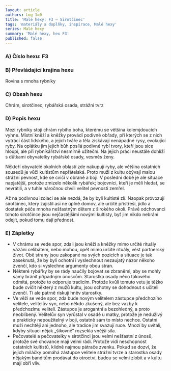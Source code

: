```yaml
---
layout: article
authors: Log 1=0
title: 'Malé hexy: F3 – Sirotčinec'
tags: 'materiály a doplňky, inspirace, Malé hexy'
series: Malé hexy
summary: 'Malé hexy, hex F3'
published: false
---
```


### A) Číslo hexu: F3

### B) Převládající krajina hexu

Rovina s mnoha rybníky

### C) Obsah hexu

Chrám, sirotčinec, rybářská osada, strážní tvrz

### D) Popis hexu

Mezi rybníky stojí chrám rybího boha, kterému se většina kolemjdoucích vyhne. Místní kněží a kněžky provádí podivné obřady, při kterých se z nich vytrácí část lidského, a jejich tváře a těla získávají nenápadné rysy, evokující ryby. Na oplátku jim jejich bůh posílá podivné rybí tvory, kteří jsou sice hloupí, ale při rybníkářství nesmírně užiteční. Na jejich práci neustále dohlíží s důtkami obyvatelky rybářské osady, vesměs ženy.

Někteří obyvatelé okolních oblastí zde nakupují ryby, ale většina ostatních sousedů je vůči kultistům nepřátelská. Proto muži z kultu obývají malou strážní pevnost, kde se cvičí v obraně a boji. V poslední době je ale situace napjatější, protože zmizelo několik rybářek; bojovníci, kteří je měli hledat, se nevrátili, a v tuhle náročnou chvíli velitel pevnosti zemřel.

Až na podivnou izolaci se ale nezdá, že by byli kultisté zlí. Naopak provozují sirotčinec, který zajistil asi ne úplně domov, ale určitě přístřeší, jídlo a dostatek péče mnoha nešťastným dětem z širokého okolí. Právě odchovanci tohoto sirotčince jsou nejčastějšími novými kultisty, byť jim nikdo nebrání odejít, pokud tomu dají přednost.

### E) Zápletky

- V chrámu se vede spor, zdali jsou kněží a kněžky mimo určité rituály vázáni celibátem, nebo mohou, opět mimo určité rituály, vést partnerský život. Obě strany jsou zakopané na svých pozicích a situace je tak zaseknutá, že by byli ochotní i vyslechnout nezaujatý názor někoho zvenčí, kdo si vyslechne argumenty obou stran.
- Některé rybářky by se rády naučily bojovat se zbraněmi, aby se mohly samy bránit případným únoscům. Starostka osady něco takového odmítá, protože to odporuje tradicím. Protože kvůli tomuto vetu je těžko bude cvičit některý z mužů kultu, jsou ochotny se dohodnout s učiteli zvenčí. Ti ale patrně riskují hněv starostky.
- Ve věži se vede spor, zda bude novým velitelem zástupce předchozího velitele, velitelův syn, nebo někdo zkušený, ale bez vazby k předchozímu veliteli. Zástupce je arogantní a bezohledný, a proto neoblíbený. Velitelův syn vyrůstal v osadě u matky, protože je neduživý a prakticky nepoužitelný v boji, ostatně sám to místo nechce. Ostatní muži nechtějí ani jednoho, ale tradice jim svazují ruce. Mnozí by uvítali, kdyby situaci nějak „šikovně“ rozsekla vnější síla.
- Pečovatelé a pečovatelky v sirotčinci jsou velmi nešťastní z únosů, protože své chovance mají velmi rádi. Protože vidí neschopnost ostatních kultistů, klidně najmou pátrače zvenku. Pokud se dozví, že jejich miláčky pomáhá zástupce velitele strážní tvrze a starostka osady nějakým banditům prodávat do otroctví, budou se velmi zlobit a v kultu mají obří vliv.
